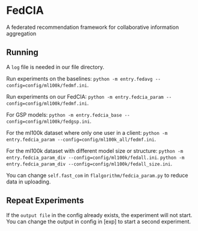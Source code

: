 # FedCIA
A federated recommendation framework for collaborative information aggregation

## Running
A `log` file is needed in our file directory.

Run experiments on the baselines:
`python -m entry.fedavg --config=config/ml100k/fedmf.ini`.

Run experiments on our FedCIA:
`python -m entry.fedcia_param --config=config/ml100k/fedmf.ini`.

For GSP models:
`python -m entry.fedcia_base --config=config/ml100k/fedgsp.ini`.

For the ml100k dataset where only one user in a client:
`python -m entry.fedcia_param --config=config/ml100k_all/fedmf.ini`.

For the ml100k dataset with different model size or structure:
`python -m entry.fedcia_param_div --config=config/ml100k/fedall.ini`.
`python -m entry.fedcia_param_div --config=config/ml100k/fedall_size.ini`.

You can change `self.fast_com` in `flalgorithm/fedcia_param.py` to reduce data in uploading.

## Repeat Experiments
If the `output file` in the config already exists, the experiment will not start.
You can change the output in config in [exp] to start a second experiment.
